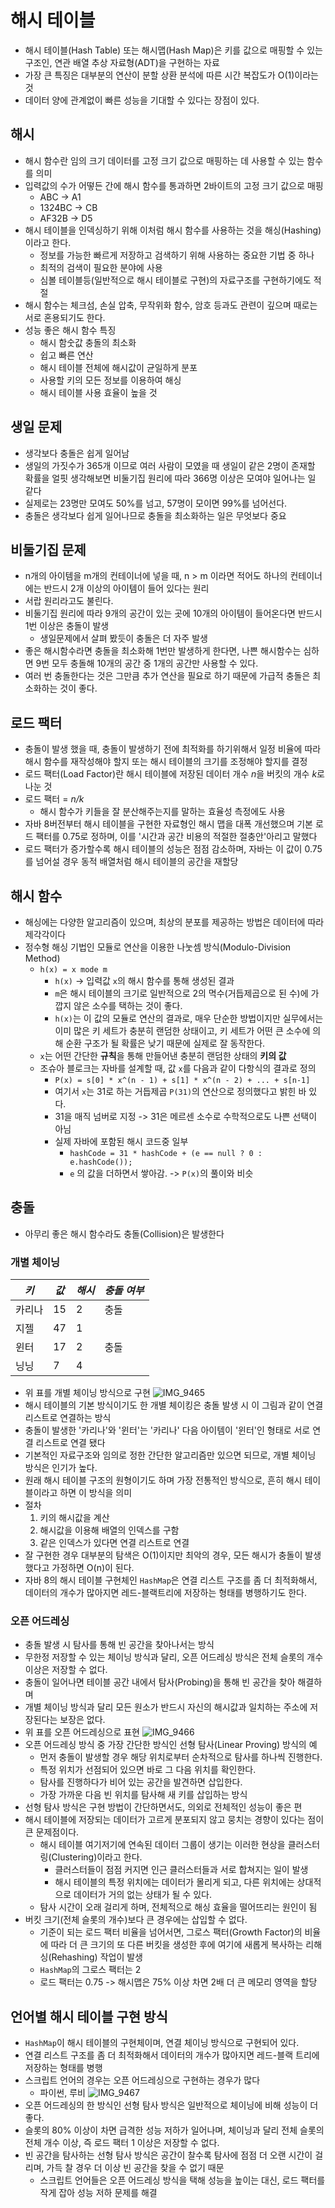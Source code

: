 # 해시 테이블
- 해시 테이블(Hash Table) 또는 해시맵(Hash Map)은 키를 값으로 매핑할 수 있는 구조인, 연관 배열 추상 자료형(ADT)을 구현하는 자료
- 가장 큰 특징은 대부분의 연산이 분할 상환 분석에 따른 시간 복잡도가 O(1)이라는 것
- 데이터 양에 관계없이 빠른 성능을 기대할 수 있다는 장점이 있다.
## 해시
- 해시 함수란 임의 크기 데이터를 고정 크기 값으로 매핑하는 데 사용할 수 있는 함수를 의미
- 입력값의 수가 어떻든 간에 해시 함수를 통과하면 2바이트의 고정 크기 값으로 매핑
  - ABC -> A1
  - 1324BC -> CB
  - AF32B -> D5
- 해시 테이블을 인덱싱하기 위해 이처럼 해시 함수를 사용하는 것을 해싱(Hashing)이라고 한다.
  - 정보를 가능한 빠르게 저장하고 검색하기 위해 사용하는 중요한 기법 중 하나
  - 최적의 검색이 필요한 분야에 사용
  - 심볼 테이블등(일반적으로 해시 테이블로 구현)의 자료구조를 구현하기에도 적절
- 해시 함수는 체크섬, 손실 압축, 무작위화 함수, 암호 등과도 관련이 깊으며 때로는 서로 혼용되기도 한다.
- 성능 좋은 해시 함수 특징
  - 해시 함숫값 충돌의 최소화
  - 쉽고 빠른 연산
  - 해시 테이블 전체에 해시값이 균일하게 분포
  - 사용할 키의 모든 정보를 이용하여 해싱
  - 해시 테이블 사용 효율이 높을 것
## 생일 문제
- 생각보다 충돌은 쉽게 일어남
- 생일의 가짓수가 365개 이므로 여러 사람이 모였을 때 생일이 같은 2명이 존재할 확률을 얼핏 생각해보면 비둘기집 원리에 따라 366명 이상은 모여야 일어나는 일 같다
- 실제로는 23명만 모여도 50%를 넘고, 57명이 모이면 99%를 넘어선다.
- 충돌은 생각보다 쉽게 일어나므로 충돌을 최소화하는 일은 무엇보다 중요
## 비둘기집 문제
- n개의 아이템을 m개의 컨테이너에 넣을 때, n > m 이라면 적어도 하나의 컨테이너에는 반드시 2개 이상의 아이템이 들어 있다는 원리
- 서랍 원리라고도 불린다.
- 비둘기집 원리에 따라 9개의 공간이 있는 곳에 10개의 아이템이 들어온다면 반드시 1번 이상은 충돌이 발생
  - 생일문제에서 살펴 봤듯이 충돌은 더 자주 발생
- 좋은 해시함수라면 충돌을 최소화해 1번만 발생하게 한다면, 나쁜 해시함수는 심하면 9번 모두 충돌해 10개의 공간 중 1개의 공간만 사용할 수 있다.
- 여러 번 충돌한다는 것은 그만큼 추가 연산을 필요로 하기 때문에 가급적 충돌은 최소화하는 것이 좋다.
## 로드 팩터
- 충돌이 발생 했을 때, 충돌이 발생하기 전에 최적화를 하기위해서 일정 비율에 따라 해시 함수를 재작성해야 할지 또는 해시 테이블의 크기를 조정해야 할지를 결정
- 로드 팩터(Load Factor)란 해시 테이블에 저장된 데이터 개수 *n*을 버킷의 개수 *k*로 나눈 것
- 로드 팩터 = *n/k*
  - 해시 함수가 키들을 잘 분산해주는지를 말하는 효율성 측정에도 사용
- 자바 8버전부터 해시 테이블을 구현한 자료형인 해시 맵을 대폭 개선했으며 기본 로드 팩터를 0.75로 정하며, 이를 '시간과 공간 비용의 적절한 절충안'아리고 말했다
- 로드 팩터가 증가할수록 해시 테이블의 성능은 점점 감소하며, 자바는 이 값이 0.75를 넘어설 경우 동적 배열처럼 해시 테이블의 공간을 재할당
## 해시 함수
- 해싱에는 다양한 알고리즘이 있으며, 최상의 분포를 제공하는 방법은 데이터에 따라 제각각이다
- 정수형 해싱 기법인 모듈로 연산을 이용한 나눗셈 방식(Modulo-Division Method)
  - `h(x) = x mode m`
    - `h(x)` -> 입력값 `x`의 해시 함수를 통해 생성된 결과
    - `m`은 해시 테이블의 크기로 일반적으로 2의 멱수(거듭제곱으로 된 수)에 가깝지 않은 소수를 택하는 것이 좋다.
    - `h(x)`는 이 값의 모듈로 연산의 결과로, 매우 단순한 방법이지만 실무에서는 이미 많은 키 세트가 충분히 랜덤한 상태이고, 키 세트가 어떤 큰 소수에 의해 순환 구조가 될 확률은 낮기 때문에 실제로 잘 동작한다.
  - `x`는 어떤 간단한 **규칙**을 통해 만들어낸 충분히 랜덤한 상태의 **키의 값**
  - 조슈아 블로크는 자바를 설계할 때, 값 `x`를 다음과 같이 다항식의 결과로 정의
    - `P(x) = s[0] * x^(n - 1) + s[1] * x^(n - 2) + ... + s[n-1]`
    - 여기서 `x`는 31로 하는 거듭제곱 `P(31)`의 연산으로 정의했다고 밝힌 바 있다.
    - 31을 매직 넘버로 지정 -> 31은 메르센 소수로 수학적으로도 나쁜 선택이 아님
    - 실제 자바에 포함된 해시 코드중 일부
      - `hashCode = 31 * hashCode + (e == null ? 0 : e.hashCode());`
      - `e` 의 값을 더하면서 쌓아감. -> `P(x)`의 풀이와 비슷
## 충돌
- 아무리 좋은 해시 함수라도 충돌(Collision)은 발생한다
### 개별 체이닝
| *키* | *값* | *해시* | *충돌 여부* |
|-----|-----|------|---------|
| 카리나 | 15  | 2    | 충돌      |
| 지젤  | 47  | 1    |         |
| 윈터  | 17  | 2    | 충돌      |
| 닝닝  | 7   | 4    |         |
- 위 표를 개별 체이닝 방식으로 구현
  ![IMG_9465](https://github.com/JunRain2/practice-java/assets/107318116/cfefc8ac-eca1-44af-9410-9ca38928f6b9)
- 해시 테이블의 기본 방식이기도 한 개별 체이킹은 충돌 발생 시 이 그림과 같이 연결 리스트로 연결하는 방식
- 충돌이 발생한 '카리나'와 '윈터'는 '카리나' 다음 아이템이 '윈터'인 형태로 서로 연결 리스트로 연결 됐다
- 기본적인 자료구조와 임의로 정한 간단한 알고리즘만 있으면 되므로, 개별 체이닝 방식은 인기가 높다.
- 원래 해시 테이블 구조의 원형이기도 하며 가장 전통적인 방식으로, 흔히 해시 테이블이라고 하면 이 방식을 의미
- 절차
  1. 키의 해시값을 계산
  2. 해시값을 이용해 배열의 인덱스를 구함
  3. 같은 인덱스가 있다면 연결 리스트로 연결
- 잘 구현한 경우 대부분의 탐색은 O(1)이지만 최악의 경우, 모든 해시가 충돌이 발생했다고 가정하면 O(n)이 된다.
- 자바 8의 해시 테이블 구현체인 `HashMap`은 연결 리스트 구조를 좀 더 최적화해서, 데이터의 개수가 많아지면 레드-블랙트리에 저장하는 형태를 병행하기도 한다.
### 오픈 어드레싱
- 충돌 발생 시 탐사를 통해 빈 공간을 찾아나서는 방식
- 무한정 저장할 수 있는 체이닝 방식과 달리, 오픈 어드레싱 방식은 전체 슬롯의 개수 이상은 저장할 수 없다.
- 충돌이 일어나면 테이블 공간 내에서 탐사(Probing)을 통해 빈 공간을 찾아 해결하며
- 개별 체이닝 방식과 달리 모든 원소가 반드시 자신의 해시값과 일치하는 주소에 저장된다는 보장은 없다.
- 위 표를 오픈 어드레싱으로 표현
  ![IMG_9466](https://github.com/JunRain2/practice-java/assets/107318116/488f607f-88ef-4089-8bcf-e157b24658f5)
- 오픈 어드레싱 방식 중 가장 간단한 방식인 선형 탐사(Linear Proving) 방식의 예
  - 먼저 충돌이 발생할 경우 해당 위치로부터 순차적으로 탐사를 하나씩 진행한다.
  - 특정 위치가 선점되어 있으면 바로 그 다음 위치를 확인한다.
  - 탐사를 진행하다가 비어 있는 공간을 발견하면 삽입한다.
  - 가장 가까운 다음 빈 위치를 탐사해 새 키를 삽입하는 방식
- 선형 탐사 방식은 구현 방법이 간단하면서도, 의외로 전체적인 성능이 좋은 편
- 해시 테이블에 저장되는 데이터가 고르게 분포되지 않고 뭉치는 경향이 있다는 점이 큰 문제점이다.
  - 해시 테이블 여기저기에 연속된 데이터 그룹이 생기는 이러한 현상을 클러스터링(Clustering)이라고 한다.
    - 클러스터들이 점점 커지면 인근 클러스터들과 서로 합쳐지는 일이 발생
    - 해시 테이블의 특정 위치에는 데이터가 몰리게 되고, 다른 위치에는 상대적으로 데이터가 거의 없는 상태가 될 수 있다.
  - 탐사 시간이 오래 걸리게 하며, 전체적으로 해싱 효율을 떨어뜨리는 원인이 됨
- 버킷 크기(전체 슬롯의 개수)보다 큰 경우에는 삽입할 수 없다.
  - 기준이 되는 로드 팩터 비율을 넘어서면, 그로스 팩터(Growth Factor)의 비율에 따라 더 큰 크기의 또 다른 버킷을 생성한 후에 여기에 새롭게 복사하는 리해싱(Rehashing) 작업이 발생
  - `HashMap`의 그로스 팩터는 2
  - 로드 팩터는 0.75 -> 해시맵은 75% 이상 차면 2배 더 큰 메모리 영역을 할당
## 언어별 해시 테이블 구현 방식
- `HashMap`이 해시 테이블의 구현체이며, 연결 체이닝 방식으로 구현되어 있다.
- 연결 리스트 구조를 좀 더 최적화해서 데이터의 개수가 많아지면 레드-블랙 트리에 저장하는 형태를 병행
- 스크립트 언어의 경우는 오픈 어드레싱으로 구현하는 경우가 많다
  - 파이썬, 루비
![IMG_9467](https://github.com/JunRain2/practice-java/assets/107318116/1ff971a9-6995-4f2b-9c86-4c2d07b2e1fd)
- 오픈 어드레싱의 한 방식인 선형 탐사 방식은 일반적으로 체이닝에 비해 성능이 더 좋다.
- 슬롯의 80% 이상이 차면 급격한 성능 저하가 일어나며, 체이닝과 달리 전체 슬롯의 전체 개수 이상, 즉 로드 팩터 1 이상은 저장할 수 없다.
- 빈 공간을 탐사하는 선형 탐사 방식은 공간이 찰수록 탐사에 점점 더 오랜 시간이 걸리며, 가득 찰 경우 더 이상 빈 공간을 찾을 수 없기 때문
  - 스크립트 언어들은 오픈 어드레싱 방식을 택해 성능을 높이는 대신, 로드 팩터를 작게 잡아 성능 저하 문제를 해결
